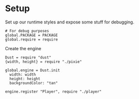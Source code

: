 Setup
=====

Set up our runtime styles and expose some stuff for debugging.

    # For debug purposes
    global.PACKAGE = PACKAGE
    global.require = require

Create the engine

    Dust = require "dust"
    {width, height} = require "./pixie"

    global.engine = Dust.init
      width: width
      height: height
      backgroundColor: "tan"

    engine.register "Player", require "./player"



